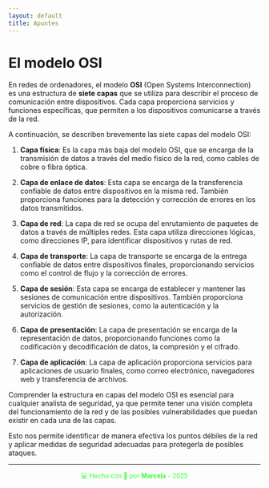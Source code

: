 ```yaml
---
layout: default
title: Apuntes
---
```


# El modelo OSI

En redes de ordenadores, el modelo **OSI** (Open Systems Interconnection) es una estructura de **siete capas** que se utiliza para describir el proceso de comunicación entre dispositivos. Cada capa proporciona servicios y funciones específicas, que permiten a los dispositivos comunicarse a través de la red.

A continuación, se describen brevemente las siete capas del modelo OSI:

1. **Capa física**: Es la capa más baja del modelo OSI, que se encarga de la transmisión de datos a través del medio físico de la red, como cables de cobre o fibra óptica.
    
2. **Capa de enlace de datos**: Esta capa se encarga de la transferencia confiable de datos entre dispositivos en la misma red. También proporciona funciones para la detección y corrección de errores en los datos transmitidos.
    
3. **Capa de red**: La capa de red se ocupa del enrutamiento de paquetes de datos a través de múltiples redes. Esta capa utiliza direcciones lógicas, como direcciones IP, para identificar dispositivos y rutas de red.
    
4. **Capa de transporte**: La capa de transporte se encarga de la entrega confiable de datos entre dispositivos finales, proporcionando servicios como el control de flujo y la corrección de errores.
    
5. **Capa de sesión**: Esta capa se encarga de establecer y mantener las sesiones de comunicación entre dispositivos. También proporciona servicios de gestión de sesiones, como la autenticación y la autorización.
    
6. **Capa de presentación**: La capa de presentación se encarga de la representación de datos, proporcionando funciones como la codificación y decodificación de datos, la compresión y el cifrado.
    
7. **Capa de aplicación**: La capa de aplicación proporciona servicios para aplicaciones de usuario finales, como correo electrónico, navegadores web y transferencia de archivos.
    

Comprender la estructura en capas del modelo OSI es esencial para cualquier analista de seguridad, ya que permite tener una visión completa del funcionamiento de la red y de las posibles vulnerabilidades que puedan existir en cada una de las capas.

Esto nos permite identificar de manera efectiva los puntos débiles de la red y aplicar medidas de seguridad adecuadas para protegerla de posibles ataques.

---

<div style="text-align:center; font-size: 0.9em; margint-top: 40px; color: #33ff33;">
    💻 Hecho con 💚 por <strong>Marcela</strong> - 2025
</div>